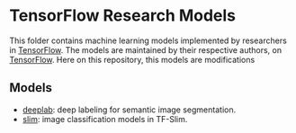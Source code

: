 # TensorFlow Research Models

This folder contains machine learning models implemented by researchers in
[TensorFlow](https://tensorflow.org). The models are maintained by their
respective authors, on [TensorFlow](https://github.com/tensorflow/models/tree/master/research). Here on this repository, this models are modifications

## Models

-   [deeplab](deeplab): deep labeling for semantic image segmentation.
-   [slim](slim): image classification models in TF-Slim.

